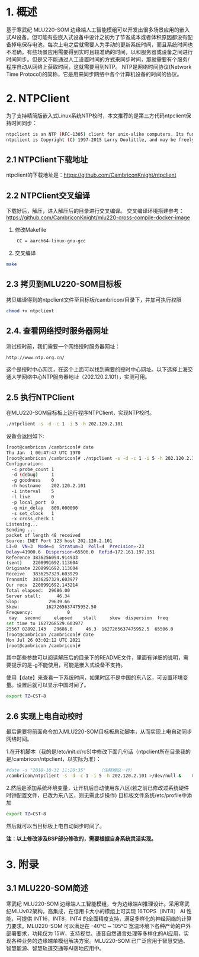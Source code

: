 # 1. 概述
基于寒武纪 MLU220-SOM 边缘端人工智能模组可以开发出很多场景应用的嵌入式AI设备。但可能有些嵌入式设备中设计之初为了节省成本或者体积原因都没有配备掉电保存电池，每次上电之后就需要人为手动的更新系统时间，而且系统时间也不准确。有些场景应用需要得到实时且较准确的时间，以和服务器或设备之间进行时间同步。但是又不能通过人工设置时间的方式来同步时间，那就需要有个服务/程序自动从网络上获取时间，这就需要用到NTP。
NTP是网络时间协议(Network Time Protocol)的简称，它是用来同步网络中各个计算机设备的时间的协议。

# 2. NTPClient
为了支持精简版嵌入式Linux系统NTP校时，本文推荐的是第三方代码ntpclient保持时间同步：
```bash
ntpclient is an NTP (RFC-1305) client for unix-alike computers. Its functionality is a small subset of xntpd, but IMHO performs better (or at least has the potential to function better) within that limited scope. Since it is much smaller than xntpd, it is also more relevant for embedded computers.
ntpclient is Copyright (C) 1997-2015 Larry Doolittle, and may be freely copied and modified according to the terms of the GNU General Public License, version 2.
```

## 2.1 NTPClient下载地址
ntpclient的下载地址是：https://github.com/CambriconKnight/ntpclient

## 2.2 NTPClient交叉编译
下载好后，解压，进入解压后的目录进行交叉编译。
交叉编译环境搭建参考：https://github.com/CambriconKnight/mlu220-cross-compile-docker-image
1. 修改Makefile
```bash
    CC = aarch64-linux-gnu-gcc
```
2. 交叉编译
```bash
make
```

## 2.3 拷贝到MLU220-SOM目标板
拷贝编译得到的ntpclient文件至目标板/cambricon/目录下，并加可执行权限
```bash
chmod +x ntpclient
```

## 2.4. 查看网络授时服务器网址
测试校时前，我们需要一个网络授时服务器网址：
```bash
http://www.ntp.org.cn/
```
这个是授时中心网页，在这个上面可以找到需要的授时中心网址。以下选择上海交通大学网络中心NTP服务器地址（202.120.2.101），实测可用。

## 2.5 执行NTPClient
在MLU220-SOM目标板上运行程序NTPClient，实现NTP校时。
```bash
./ntpclient -s -d -c 1 -i 5 -h 202.120.2.101
```
设备会返回如下:
```bash
[root@cambricon /cambricon]# date
Thu Jan  1 00:47:47 UTC 1970
[root@cambricon /cambricon]# ./ntpclient -s -d -c 1 -i 5 -h 202.120.2.101
Configuration:
  -c probe_count 1
  -d (debug)     1
  -g goodness    0
  -h hostname    202.120.2.101
  -i interval    5
  -l live        0
  -p local_port  0
  -q min_delay   800.000000
  -s set_clock   1
  -x cross_check 1
Listening...
Sending ...
packet of length 48 received
Source: INET Port 123 host 202.120.2.101
LI=0  VN=3  Mode=4  Stratum=3  Poll=4  Precision=-23
Delay=41900.6  Dispersion=65506.0  Refid=172.161.197.151
Reference 3836256094.914933
(sent)    2208991692.113604
Originate 2208991692.113604
Receive   3836257329.603929
Transmit  3836257329.603977
Our recv  2208991692.143214
Total elapsed:  29686.00
Server stall:      46.34
Slop:           29639.66
Skew:          1627265637475952.50
Frequency:             0
 day   second     elapsed    stall     skew  dispersion  freq
set time to 1627268529.603977
25567 02892.143   29686.0     46.3  1627265637475952.5  65506.0         0
[root@cambricon /cambricon]# date
Mon Jul 26 03:02:12 UTC 2021
[root@cambricon /cambricon]#
```
其中那些参数可以阅读解压后的目录下的README文件，里面有详细的说明，需要提示的是-g不能使用，可能是嵌入式设备不支持。

使用【date】来查看一下系统时间，如果时区不是中国的东八区，可设置环境变量。设置后就可以显示中国时间了。
```bash
export TZ=CST-8
```

## 2.6 实现上电自动校时
最后需要将前面命令加入MLU220-SOM目标板启动脚本，从而实现上电自动同步网络时间。

1.在开机脚本（我的是/etc/init.d/rcS)中修改下面几句话（ntpclient所在目录我的是/cambricon/ntpclient，以实际为准）：
```bash
#date -s "2018-10-31 11:20:35"     （注释掉这一行）
/cambricon/ntpclient -s -d -c 1 -i 5 -h 202.120.2.101 >/dev/null &   （加入这一行，需加在获取网络命令行之后，确保先有网）
```
2.然后是添加系统环境变量，让开机后自动使用东八区(若之前已修改过系统硬件时钟配置文件，已改为东八区，则无需此步操作)
目标板文件系统/etc/profile中添加
```bash
export TZ=CST-8
```
然后就可以当目标板上电自动同步时间了。

**注：以上修改涉及BSP部分修改的，需要根据自身系统灵活实现。**

# 3. 附录
## 3.1 MLU220-SOM简述
寒武纪 MLU220-SOM 边缘端人工智能模组，专为边缘端AI推理设计。采用寒武纪MLUv02架构，高集成，在信用卡大小的模组上可实现 16TOPS（INT8） AI 性能，可提供 INT16，INT8，INT4 的全面精度支持，满足多样化的神经网络的计算力要求。MLU220-SOM 可以满足在 -40℃ ~ 105℃ 宽温环境下各种严苛的户外部署要求，功耗仅为 15W，支持视觉、语音自然语言处理等多样化的AI应用，实现各种业务的边缘端单模组解决方案。MLU220-SOM 已广泛应用于智慧交通、智慧能源、智慧轨道交通等AI落地应用中。